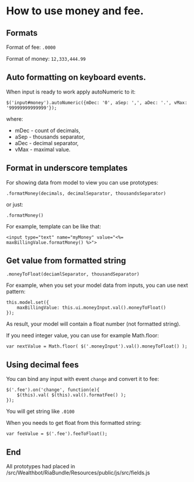 How to use money and fee.
========================

Formats
-------

Format of fee: `.0000`

Format of money: `12,333,444.99`


Auto formatting on keyboard events.
------------------------------------

When input is ready to work apply autoNumeric to it:

    $('input#money').autoNumeric({mDec: '0', aSep: ',', aDec: '.', vMax: '99999999999999'});

where:

*   mDec - count of decimals,
*   aSep - thousands separator,
*   aDec - decimal separator,
*   vMax - maximal value.

Format in underscore templates
------------------------------

For showing data from model to view you can use prototypes:


    .formatMoney(decimals, decimalSeparator, thousandsSeparator)


or just:

    .formatMoney()

For example, template can be like that:

    <input type="text" name="myMoney" value="<%= maxBillingValue.formatMoney() %>">

Get value from formatted string
-------------------------------

    .moneyToFloat(deciamlSeparator, thousandSeparator)

For example, when you set your model data from inputs, you can use next pattern:

    this.model.set({
        maxBillingValue: this.ui.moneyInput.val().moneyToFloat()
    });

As result, your model will contain a float number (not formatted string).

If you need integer value, you can use for example Math.floor:

    var nextValue = Math.floor( $('.moneyInput').val().moneyToFloat() );

Using decimal fees
------------------

You can bind any input with event `change` and convert it to fee:

    $('.fee').on('change', function(e){
        $(this).val( $(this).val().formatFee() );
    });

You will get string like `.0100`


When you needs to get float from this formatted string:

    var feeValue = $('.fee').feeToFloat();

End
------------------
All prototypes had placed in /src/Wealthbot/RiaBundle/Resources/public/js/src/fields.js
